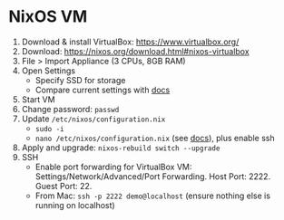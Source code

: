 # NixOS VM

1. Download & install VirtualBox: https://www.virtualbox.org/
2. Download: https://nixos.org/download.html#nixos-virtualbox
3. File > Import Appliance (3 CPUs, 8GB RAM)
4. Open Settings
   - Specify SSD for storage
   - Compare current settings with [docs](https://nixos.org/manual/nixos/stable/#sec-instaling-virtualbox-guest)
6. Start VM
7. Change password: `passwd`
8. Update `/etc/nixos/configuration.nix`
   - `sudo -i`
   - `nano /etc/nixos/configuration.nix` (see [docs](https://nixos.org/manual/nixos/stable/#sec-instaling-virtualbox-guest)), plus enable ssh
9. Apply and upgrade: `nixos-rebuild switch --upgrade`
10. SSH
    - Enable port forwarding for VirtualBox VM: Settings/Network/Advanced/Port Forwarding. Host Port: 2222. Guest Port: 22.
    - From Mac: `ssh -p 2222 demo@localhost` (ensure nothing else is running on localhost)
